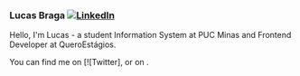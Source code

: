 ### Lucas Braga [![LinkedIn][1.2]][1]
Hello, I'm Lucas - a student Information System at PUC Minas and Frontend Developer at QueroEstágios.

<!--
**lucasbrafer/lucasbrafer** is a ✨ _special_ ✨ repository because its `README.md` (this file) appears on your GitHub profile.

[![Top Langs](https://github-readme-stats.vercel.app/api/top-langs/?username=lucasbrafer&layout=compact)](https://github.com/anuraghazra/github-readme-stats)
[![ReadMe Card](https://github-readme-stats.vercel.app/api/pin/?username=anuraghazra&repo=github-readme-stats)](https://github.com/anuraghazra/github-readme-stats)

Here are some ideas to get you started:

- 🔭 I’m currently working on ...
- 🌱 I’m currently learning ...
- 👯 I’m looking to collaborate on ...
- 🤔 I’m looking for help with ...
- 💬 Ask me about ...
- 📫 How to reach me: ...
- 😄 Pronouns: ...
- ⚡ Fun fact: ...
-->

You can find me on [![Twitter], or on .

<!-- Icons -->

[1.2]: https://www.google.com/url?sa=i&url=https%3A%2F%2Fwww.pngwing.com%2Fen%2Ffree-png-kpytn&psig=AOvVaw1EFIUyxtp9cY8WRvNIueeb&ust=1598467279225000&source=images&cd=vfe&ved=0CAIQjRxqFwoTCOjIhbritesCFQAAAAAdAAAAABAn 

<!-- Links to your social media accounts -->

[1]: https://www.linkedin.com/in/lucas-braga-ferreira/
